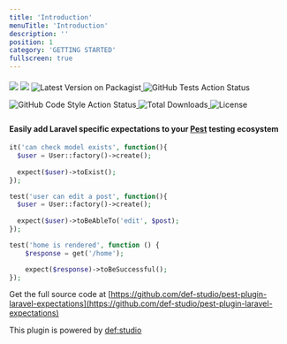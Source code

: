 ```yaml
---
title: 'Introduction'
menuTitle: 'Introduction'
description: ''
position: 1
category: 'GETTING STARTED'
fullscreen: true
---
```


<img src="https://banners.beyondco.de/Pest%20Laravel%20Expectations.png?theme=light&packageManager=composer+require&packageName=--dev+defstudio%2Fpest-plugin-laravel-expectations&pattern=circuitBoard&style=style_2&description=Laravel+tailored+%40pestphp+expectations&md=1&showWatermark=0&fontSize=100px&images=https%3A%2F%2Flaravel.com%2Fimg%2Flogomark.min.svg" class="light-img"/>
<img src="https://banners.beyondco.de/Pest%20Laravel%20Expectations.png?theme=dark&packageManager=composer+require&packageName=--dev+defstudio%2Fpest-plugin-laravel-expectations&pattern=circuitBoard&style=style_2&description=Laravel+tailored+%40pestphp+expectations&md=1&showWatermark=0&fontSize=100px&images=https%3A%2F%2Flaravel.com%2Fimg%2Flogomark.min.svg" class="dark-img" />


<a href="https://packagist.org/packages/defstudio/pest-plugin-laravel-expectations" target="_blank">
    <img style="display: inline-block; margin-top: 0.5em; margin-bottom: 0.5em" src="https://img.shields.io/packagist/v/defstudio/pest-plugin-laravel-expectations.svg?style=flat-square" alt="Latest Version on Packagist">
</a>

<a href="https://github.com/def-studio/pest-plugin-laravel-expectations/actions?query=workflow%3A'Run+Tests'+branch%3Amain" target="_blank">
    <img style="display: inline-block; margin-top: 0.5em; margin-bottom: 0.5em" src="https://img.shields.io/github/workflow/status/def-studio/pest-plugin-laravel-expectations/Run%20Tests?label=tests" alt="GitHub Tests Action Status">
</a>

<a href="https://github.com/def-studio/pest-plugin-laravel-expectations/actions?query=workflow%3A'Static+Analysis'+branch%3Amain" target="_blank">
    <img style="display: inline-block; margin-top: 0.5em; margin-bottom: 0.5em" src="https://img.shields.io/github/workflow/status/def-studio/pest-plugin-laravel-expectations/Static%20Analysis?label=code%20style" alt="GitHub Code Style Action Status">
</a>

<a href="https://packagist.org/packages/defstudio/pest-plugin-laravel-expectations" target="_blank">
    <img style="display: inline-block; margin-top: 0.5em; margin-bottom: 0.5em" src="https://img.shields.io/packagist/dt/defstudio/pest-plugin-laravel-expectations.svg?style=flat-square" alt="Total Downloads">
</a>

<a href="https://packagist.org/packages/defstudio/pest-plugin-laravel-expectations" target="_blank">
    <img style="display: inline-block; margin-top: 0.5em; margin-bottom: 0.5em" src="https://img.shields.io/packagist/l/defstudio/pest-plugin-laravel-expectations" alt="License">
</a>


#### Easily add Laravel specific expectations to your [Pest](https://pestphp.com) testing ecosystem


```php
it('can check model exists', function(){
  $user = User::factory()->create();
  
  expect($user)->toExist();
});
```

```php
test('user can edit a post', function(){
  $user = User::factory()->create();
  
  expect($user)->toBeAbleTo('edit', $post);
});
```

```php
test('home is rendered', function () {
    $response = get('/home');

    expect($response)->toBeSuccessful();
});
```

Get the full source code at [https://github.com/def-studio/pest-plugin-laravel-expectations](https://github.com/def-studio/pest-plugin-laravel-expectations)


This plugin is powered by [def:studio](https://github.com/def-studio)
